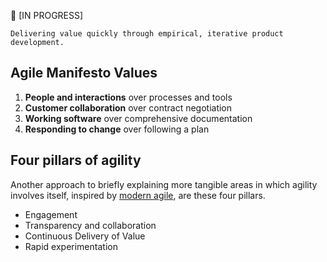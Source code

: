 :construction: [IN PROGRESS]

`Delivering value quickly through empirical, iterative product development.`

## **Agile Manifesto Values**

1. **People and interactions** over processes and tools
2. **Customer collaboration** over contract negotiation
3. **Working software** over comprehensive documentation
4. **Responding to change** over following a plan

## **Four pillars of agility**

Another approach to briefly explaining more tangible areas in which agility involves itself, inspired by [modern agile](http://modernagile.org/), are these four pillars.

- Engagement
- Transparency and collaboration
- Continuous Delivery of Value
- Rapid experimentation
